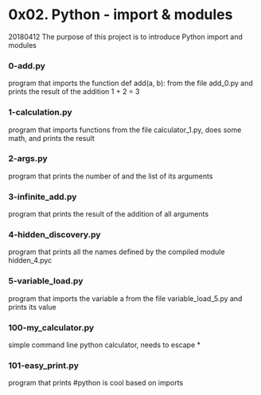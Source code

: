 # 0x02. Python - import & modules

20180412
The purpose of this project is to introduce Python import and modules

### 0-add.py
program that imports the function def add(a, b): from the file add_0.py and prints the result of the addition 1 + 2 = 3

### 1-calculation.py
program that imports functions from the file calculator_1.py, does some math, and prints the result

### 2-args.py
program that prints the number of and the list of its arguments

### 3-infinite_add.py
program that prints the result of the addition of all arguments

### 4-hidden_discovery.py
program that prints all the names defined by the compiled module hidden_4.pyc

### 5-variable_load.py
program that imports the variable a from the file variable_load_5.py and prints its value

### 100-my_calculator.py
simple command line python calculator, needs to escape \*

### 101-easy_print.py
program that prints #python is cool based on imports